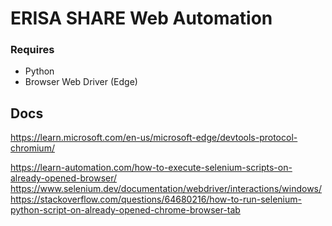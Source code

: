 

# ERISA SHARE Web Automation

### Requires
* Python
* Browser Web Driver (Edge)

## Docs

https://learn.microsoft.com/en-us/microsoft-edge/devtools-protocol-chromium/

https://learn-automation.com/how-to-execute-selenium-scripts-on-already-opened-browser/
https://www.selenium.dev/documentation/webdriver/interactions/windows/
https://stackoverflow.com/questions/64680216/how-to-run-selenium-python-script-on-already-opened-chrome-browser-tab